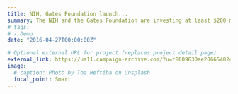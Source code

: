 ```yaml
---
title: NIH, Gates Foundation launch...
summary: The NIH and the Gates Foundation are investing at least $200 million over the next four years...
# tags:
# - Demo
date: "2016-04-27T00:00:00Z"

# Optional external URL for project (replaces project detail page).
external_link: https://us11.campaign-archive.com/?u=f8609630ae206654824f897b6&id=39eb479b58
image:
  # caption: Photo by Toa Heftiba on Unsplash
  focal_point: Smart
---
```

